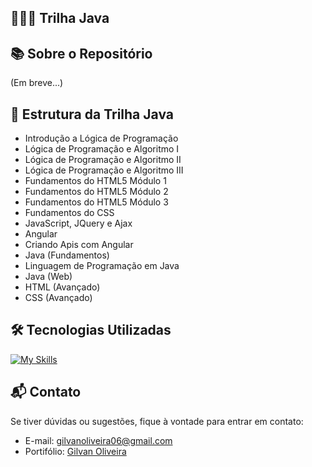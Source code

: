 ## 👨🏼‍💻 Trilha Java</p>

## 📚 Sobre o Repositório

(Em breve...)

## 🚀 Estrutura da Trilha Java

- Introdução a Lógica de Programação
- Lógica de Programação e Algoritmo I
- Lógica de Programação e Algoritmo II
- Lógica de Programação e Algoritmo III
- Fundamentos do HTML5 Módulo 1
- Fundamentos do HTML5 Módulo 2
- Fundamentos do HTML5 Módulo 3
- Fundamentos do CSS
- JavaScript, JQuery e Ajax
- Angular
- Criando Apis com Angular
- Java (Fundamentos)
- Linguagem de Programação em Java
- Java (Web)
- HTML (Avançado)
- CSS (Avançado)

## 🛠 Tecnologias Utilizadas

[![My Skills](https://skillicons.dev/icons?i=html,css,js,jquery,angular,java,n&perline=10)](https://github.com/GilvanPOliveira)

## 📬 Contato

Se tiver dúvidas ou sugestões, fique à vontade para entrar em contato:
- E-mail: gilvanoliveira06@gmail.com
- Portifólio: [Gilvan Oliveira](https://gilvanpoliveira.github.io/)